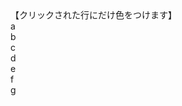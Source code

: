 <html>
<head>
<meta http-equiv="Content-Type" content="text/html; charset=UTF-8">
<title>
教材６ー２
</title>

<script type="text/javascript">

function haikei(target){

	var divs = document.getElementsByTagName("div");
	
	var i;
	for(i = 0 ; i < divs.length ; i++){
		var div = divs[i];
		div.style.backgroundColor = "#ffffff";
	}
	
	target.style.backgroundColor = "#ffeeee";

}

</script>
</head>
<body>
【クリックされた行にだけ色をつけます】<br>
<div onclick="haikei(this)">a</div>
<div onclick="haikei(this)">b</div>
<div onclick="haikei(this)">c</div>
<div onclick="haikei(this)">d</div>
<div onclick="haikei(this)">e</div>
<div onclick="haikei(this)">f</div>
<div onclick="haikei(this)">g</div>
</body>
</html>


